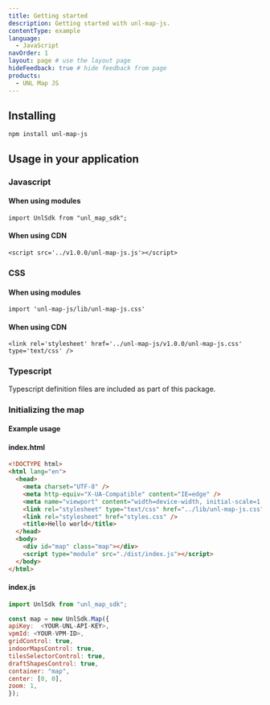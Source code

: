 ```yaml
---
title: Getting started
description: Getting started with unl-map-js.
contentType: example
language:
  - JavaScript
navOrder: 1
layout: page # use the layout page
hideFeedback: true # hide feedback from page
products:
  - UNL Map JS
---
```


## Installing

```
npm install unl-map-js
```

## Usage in your application

### Javascript

#### When using modules

```
import UnlSdk from "unl_map_sdk";
```

#### When using CDN

```
<script src='../v1.0.0/unl-map-js.js'></script>
```

### CSS

#### When using modules

```
import 'unl-map-js/lib/unl-map-js.css'
```

#### When using CDN

```
<link rel='stylesheet' href='../unl-map-js/v1.0.0/unl-map-js.css' type='text/css' />
```

### Typescript

Typescript definition files are included as part of this package.

### Initializing the map

#### Example usage

#### index.html

```html
<!DOCTYPE html>
<html lang="en">
  <head>
    <meta charset="UTF-8" />
    <meta http-equiv="X-UA-Compatible" content="IE=edge" />
    <meta name="viewport" content="width=device-width, initial-scale=1.0" />
    <link rel="stylesheet" type="text/css" href="../lib/unl-map-js.css" />
    <link rel="stylesheet" href="styles.css" />
    <title>Hello world</title>
  </head>
  <body>
    <div id="map" class="map"></div>
    <script type="module" src="./dist/index.js"></script>
  </body>
</html>
```

#### index.js

```js
import UnlSdk from "unl_map_sdk";

const map = new UnlSdk.Map({
apiKey:  <YOUR-UNL-API-KEY>,
vpmId: <YOUR-VPM-ID>,
gridControl: true,
indoorMapsControl: true,
tilesSelectorControl: true,
draftShapesControl: true,
container: "map",
center: [0, 0],
zoom: 1,
});
```
